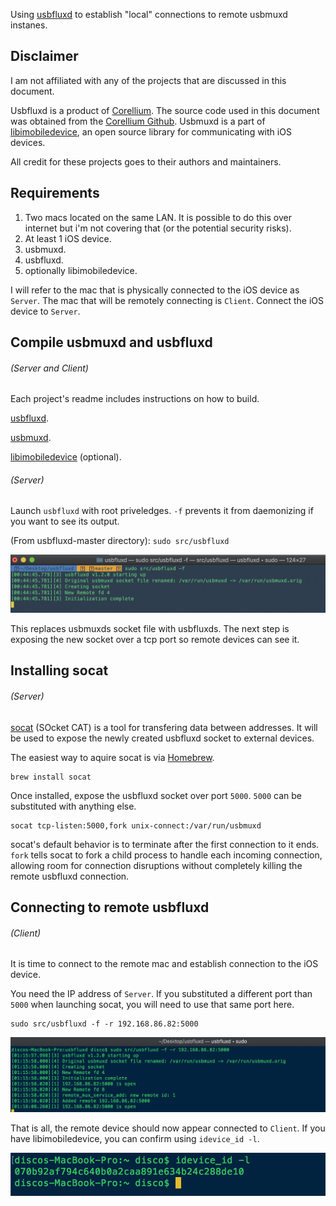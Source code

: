 Using [usbfluxd](INSERT_LINK_HERE) to establish "local" connections to remote usbmuxd instanes.

## Disclaimer
I am not affiliated with any of the projects that are discussed in this document. 

Usbfluxd is a product of [Corellium](https://www.corellium.com/). The source code used in this document was obtained from the [Corellium Github](https://github.com/corellium). Usbmuxd is a part of [libimobiledevice](https://github.com/libimobiledevice), an open source library for communicating with iOS devices.

All credit for these projects goes to their authors and maintainers.


## Requirements
1. Two macs located on the same LAN. It is possible to do this over internet but i'm not covering that (or the potential security risks).
2. At least 1 iOS device.
3. usbmuxd.
4. usbfluxd.
5. optionally libimobiledevice.

I will refer to the mac that is physically connected to the iOS device as `Server`. The mac that will be remotely connecting is `Client`.
Connect the iOS device to `Server`.

## Compile usbmuxd and usbfluxd
###### (Server and Client)
Each project's readme includes instructions on how to build.

[usbfluxd](https://github.com/corellium/usbfluxd).

[usbmuxd](https://github.com/libimobiledevice/usbmuxd).

[libimobiledevice](https://github.com/libimobiledevice/libimobiledevice) (optional).

###### (Server)

Launch `usbfluxd` with root priveledges. `-f` prevents it from daemonizing if you want to see its output.

(From usbfluxd-master directory): `sudo src/usbfluxd`

![launch usbfluxd](img/launch_usbfluxd.png)

This replaces usbmuxds socket file with usbfluxds. The next step is exposing the new socket over a tcp port so remote devices can see it.

## Installing socat
###### (Server)
[socat](https://linux.die.net/man/1/socat) (SOcket CAT) is a tool for transfering data between addresses. It will be used to expose the newly created usbfluxd socket to external devices.

The easiest way to aquire socat is via [Homebrew](https://brew.sh/).

    brew install socat
    
Once installed, expose the usbfluxd socket over port `5000`. `5000` can be substituted with anything else.

    socat tcp-listen:5000,fork unix-connect:/var/run/usbmuxd
    
socat's default behavior is to terminate after the first connection to it ends. `fork` tells socat to fork a child process to handle each incoming connection, allowing room for connection disruptions without completely killing the remote usbfluxd connection.

## Connecting to remote usbfluxd
###### (Client)
It is time to connect to the remote mac and establish connection to the iOS device.

You need the IP address of `Server`. If you substituted a different port than `5000` when launching socat, you will need to use that same port here.

    sudo src/usbfluxd -f -r 192.168.86.82:5000
    
![launching remote usbfluxd](img/remote.png)


That is all, the remote device should now appear connected to `Client`. If you have libimobiledevice, you can confirm using `idevice_id -l`.

![device list](img/devices.png)
